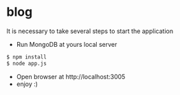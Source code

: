 # blog

It is necessary to take several steps to start the application

  - Run MongoDB at yours local server
   ```sh
$ npm install
$ node app.js
```
  - Open browser at http://localhost:3005
  - enjoy :)